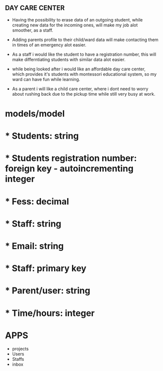 ## DAY CARE CENTER

* Having the possibility to erase data of an outgoing student, while creating new data for the incoming ones,
will make my job alot smoother, as a staff.

* Adding parents profile to their child/ward data will make contacting them in times of an emergency alot easier.

* As a staff i would like the student to have a registration number, this will make differntiating students with
similar data alot easier.

* while being looked after i would like an affordable day care center, which provides it's students with montessori educational
system, so my ward can have fun while learning.

* As a parent i will like a child care center, where i dont need to worry about rushing back due to the pickup time
while still very busy at work.

# models/model

# * Students: string
# * Students registration number: foreign key - autoincrementing integer
# * Fess: decimal
# * Staff: string
# * Email: string
# * Staff: primary key
# * Parent/user: string
# * Time/hours: integer

# APPS

* projects
* Users
* Staffs 
* inbox
